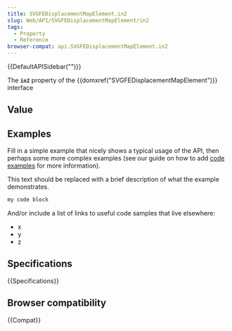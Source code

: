```yaml
---
title: SVGFEDisplacementMapElement.in2
slug: Web/API/SVGFEDisplacementMapElement/in2
tags:
  - Property
  - Reference
browser-compat: api.SVGFEDisplacementMapElement.in2
---
```

{{DefaultAPISidebar("")}}

The **`in2`** property of the {{domxref("SVGFEDisplacementMapElement")}} interface 

## Value



## Examples

Fill in a simple example that nicely shows a typical usage of the API, then perhaps some more complex examples (see our guide on how to add [code examples](/en-US/docs/MDN/Contribute/Structures/Code_examples) for more information).

This text should be replaced with a brief description of what the example demonstrates.

```js
my code block
```

And/or include a list of links to useful code samples that live elsewhere:

*   x
*   y
*   z

## Specifications

{{Specifications}}

## Browser compatibility

{{Compat}}


